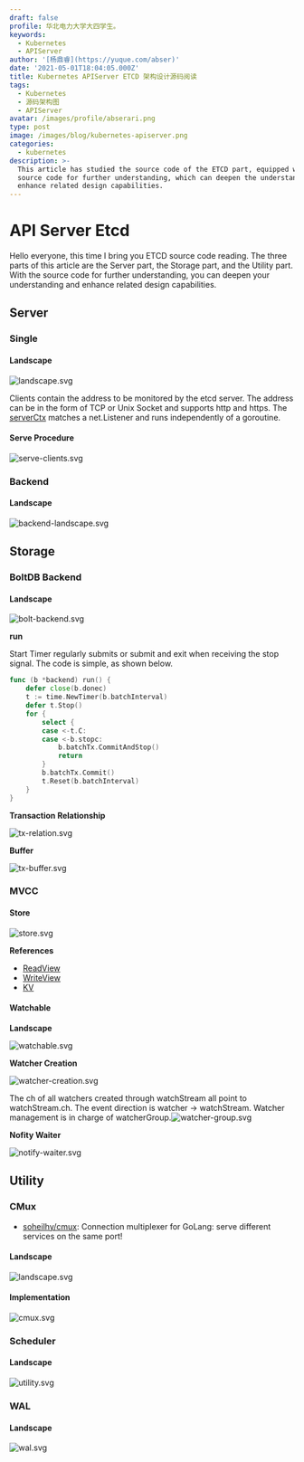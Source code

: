 ```yaml
---
draft: false
profile: 华北电力大学大四学生。
keywords:
  - Kubernetes
  - APIServer
author: '[杨鼎睿](https://yuque.com/abser)'
date: '2021-05-01T18:04:05.000Z'
title: Kubernetes APIServer ETCD 架构设计源码阅读
tags:
  - Kubernetes
  - 源码架构图
  - APIServer
avatar: /images/profile/abserari.png
type: post
image: /images/blog/kubernetes-apiserver.png
categories:
  - kubernetes
description: >-
  This article has studied the source code of the ETCD part, equipped with the
  source code for further understanding, which can deepen the understanding and
  enhance related design capabilities.
---
```


# API Server Etcd

Hello everyone, this time I bring you ETCD source code reading. The three parts of this article are the Server part, the Storage part, and the Utility part. With the source code for further understanding, you can deepen your understanding and enhance related design capabilities.

## Server

### Single

#### Landscape

![landscape.svg](../.gitbook/assets/1%20%281%29.png)

Clients contain the address to be monitored by the etcd server. The address can be in the form of TCP or Unix Socket and supports http and https. The [serverCtx](https://sourcegraph.com/github.com/etcd-io/etcd@release-3.3/-/blob/embed/serve.go#L46:6) matches a net.Listener and runs independently of a goroutine.

#### Serve Procedure

![serve-clients.svg](../.gitbook/assets/2%20%281%29.png)

### Backend

#### Landscape

![backend-landscape.svg](../.gitbook/assets/3%20%282%29.png)

## Storage

### BoltDB Backend

#### Landscape

![bolt-backend.svg](../.gitbook/assets/4%20%282%29.png)

**run**

Start Timer regularly submits or submit and exit when receiving the stop signal. The code is simple, as shown below.

```go
func (b *backend) run() {
    defer close(b.donec)
    t := time.NewTimer(b.batchInterval)
    defer t.Stop()
    for {
        select {
        case <-t.C:
        case <-b.stopc:
            b.batchTx.CommitAndStop()
            return
        }
        b.batchTx.Commit()
        t.Reset(b.batchInterval)
    }
}
```

**Transaction Relationship**

![tx-relation.svg](../.gitbook/assets/5%20%282%29.png)

**Buffer**

![tx-buffer.svg](../.gitbook/assets/6%20%282%29.png)

### MVCC

#### Store

![store.svg](../.gitbook/assets/7%20%282%29.png)

**References**

* [ReadView](https://sourcegraph.com/github.com/etcd-io/etcd@release-3.3/-/blob/mvcc/kv.go#L35:6)
* [WriteView](https://sourcegraph.com/github.com/etcd-io/etcd@release-3.3/-/blob/mvcc/kv.go#L63:6)
* [KV](https://sourcegraph.com/github.com/etcd-io/etcd@release-3.3/-/blob/mvcc/kv.go#L100:6)

#### Watchable

**Landscape**

![watchable.svg](../.gitbook/assets/8%20%282%29.png)

**Watcher Creation**

![watcher-creation.svg](../.gitbook/assets/9%20%282%29.png)

The ch of all watchers created through watchStream all point to watchStream.ch. The event direction is watcher -&gt; watchStream. Watcher management is in charge of watcherGroup.![watcher-group.svg](../.gitbook/assets/10%20%281%29.png)

**Nofity Waiter**

![notify-waiter.svg](../.gitbook/assets/11%20%281%29.png)

## Utility

### CMux

* [soheilhy/cmux](https://github.com/soheilhy/cmux): Connection multiplexer for GoLang: serve different services on the same port!

#### Landscape

![landscape.svg](../.gitbook/assets/12.png)

#### Implementation

![cmux.svg](../.gitbook/assets/13.png)

### Scheduler

#### Landscape

![utility.svg](../.gitbook/assets/14.png)

### WAL

#### Landscape

![wal.svg](../.gitbook/assets/15.png)

